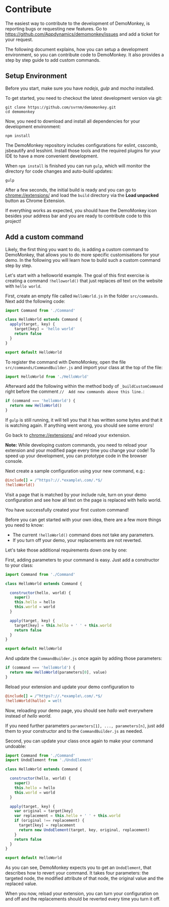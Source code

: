 # Contribute

The easiest way to contribute to the development of DemoMonkey, is reporting bugs or requesting new features. Go to https://github.com/Appdynamics/demomonkey/issues and add a ticket for your request.

The following document explains, how you can setup a development environment, so you can contribute code to DemoMonkey. It also provides a step by step guide to add custom commands.

## Setup Environment

Before you start, make sure you have *nodejs*, *gulp* and *mocha* installed.

To get started, you need to checkout the latest development version via git:

```shell
git clone https://github.com/svrnm/demomonkey.git
cd demomonkey
```

Now, you need to download and install all dependencies for your  development environment:

```shell
npm install
```

The DemoMonkey repository includes configurations for eslint, csscomb, jsbeautify and lesshint. Install those tools and the required plugins for your IDE to have a more convenient development.

When `npm install` is finished you can run `gulp`, which will monitor the directory for code changes and auto-build updates:

```shell
gulp
```

After a few seconds, the initial build is ready and you can go to [chrome://extensions/](chrome://extensions/) and load the `build` directory via the **Load unpacked** button as Chrome Extension.

If everything works as expected, you should have the DemoMonkey icon besides your address bar and you are ready to contribute code to this project!

## Add a custom command

Likely, the first thing you want to do, is adding a custom command to DemoMonkey, that allows you to do more specific customisations for your demo. In the following you will learn how to build such a custom command step by step.

Let's start with a helloworld example. The goal of this first exercise is creating a command `!helloworld()` that just replaces *all* text on the website with `hello world`.

First, create an empty file called `HelloWorld.js` in the folder `src/commands`. Next add the following code:

```javascript
import Command from './Command'

class HelloWorld extends Command {
  apply(target, key) {
    target[key] = 'hello world'    
    return false
  }  
}

export default HelloWorld
```

To register the command with DemoMonkey, open the file `src/commands/CommandBuilder.js` and import your class at the top of the file:

```javascript
import HelloWorld from './HelloWorld'
```

Afterward add the following within the method body of `_buildCustomCommand` right before the comment `//  Add new commands above this line.`:

```javascript
if (command === 'helloWorld') {
  return new HelloWorld()
}
```

If `gulp` is still running, it will tell you that it has written some bytes and that it is watching again. If anything went wrong, you should see some errors!

Go back to [chrome://extensions/](chrome://extensions/) and reload your extension.

**Note:** While developing custom commands, you need to reload your extension and your modified page every time you change your code! To speed up your development, you can prototype code in the browser console.

Next create a sample configuration using your new command, e.g.:

```ini
@include[] = /^https?://.*example\.com/.*$/
!helloWorld()
```

Visit a page that is matched by your include rule, turn on your demo configuration and see how all text on the page is replaced with hello world.

You have successfully created your first custom command!

Before you can get started with your own idea, there are a few more things you need to know:

- The current `!helloWorld()` command does not take any parameters.
- If you turn off your demo, your replacements are not reverted.

Let's take those additional requirements down one by one:

First, adding parameters to your command is easy. Just add a constructor to your class:

```javascript
import Command from './Command'

class HelloWorld extends Command {

  constructor(hello, world) {
    super()
    this.hello = hello
    this.world = world
  }

  apply(target, key) {
    target[key] = this.hello + ' ' + this.world
    return false
  }  
}

export default HelloWorld
```

And update the `CommandBuilder.js` once again by adding those parameters:

```javascript
if (command === 'helloWorld') {
  return new HelloWorld(parameters[0], value)
}
```

Reload your extension and update your demo configuration to

```ini
@include[] = /^https?://.*example\.com/.*$/
!helloWorld(hallo) = welt
```

Now, reloading your demo page, you should see *hallo welt* everywhere instead of *hello world*.

If you need further parameters `parameters[1], ..., parameters[n]`, just add them to your constructor and to the `CommandBuilder.js` as needed.

Second, you can update your class once again to make your command undoable:

```javascript
import Command from './Command'
import UndoElement from './UndoElement'

class HelloWorld extends Command {

  constructor(hello, world) {
    super()
    this.hello = hello
    this.world = world
  }

  apply(target, key) {
    var original = target[key]
    var replacement = this.hello + ' ' + this.world
    if (original !== replacement) {
      target[key] = replacement
      return new UndoElement(target, key, original, replacement)
    }
    return false
  }  
}

export default HelloWorld
```

As you can see, DemoMonkey expects you to get an `UndoElement`, that describes how to revert your command. It takes four parameters: the targeted node, the modified attribute of that node, the original value and the replaced value.

When you now, reload your extension, you can turn your configuration on and off and the replacements should be reverted every time you turn it off.
